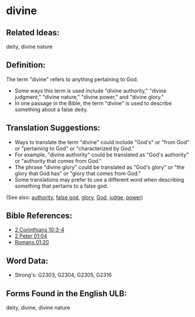 # divine

## Related Ideas:

deity, divine nature

## Definition:

The term "divine" refers to anything pertaining to God.

* Some ways this term is used include "divine authority," "divine judgment," "divine nature," "divine power," and "divine glory."
* In one passage in the Bible, the term "divine" is used to describe something about a false deity.

## Translation Suggestions:

* Ways to translate the term "divine" could include "God's" or "from God" or "pertaining to God" or "characterized by God."
* For example, "divine authority" could be translated as "God's authority" or "authority that comes from God."
* The phrase "divine glory" could be translated as "God's glory" or "the glory that God has" or "glory that comes from God."
* Some translations may prefer to use a different word when describing something that pertains to a false god.

(See also: [authority](../kt/authority.md), [false god](../kt/falsegod.md), [glory](../kt/glory.md), [God](../kt/god.md), [judge](../kt/judge.md), [power](../kt/power.md))

## Bible References:

* [2 Corinthians 10:3-4](rc://en/tn/help/2co/10/03)
* [2 Peter 01:04](rc://en/tn/help/2pe/01/04)
* [Romans 01:20](rc://en/tn/help/rom/01/20)

## Word Data:

* Strong's: G2303, G2304, G2305, G2316

## Forms Found in the English ULB:

deity, divine, divine nature

